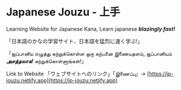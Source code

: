 # Japanese Jouzu - 上手

Learning Website for Japanese Kana, Learn japanese **_blazingly fast!_**

「日本語のかなの学習サイト、日本語を猛烈に速く学ぶ!」

「ஜப்பானிய எழுத்து கற்றுக்கொள்ள ஒரு கற்பனை இணையதளம், ஜப்பானியம் **_அசத்தலாக!_** கற்றுக்கொள்ளுங்கள்!」

Link to Website 「ウェブサイトへのリンク」「இணைப்பு」→ [https://jp-jouzu.netlify.app](https://jp-jouzu.netlify.app)
